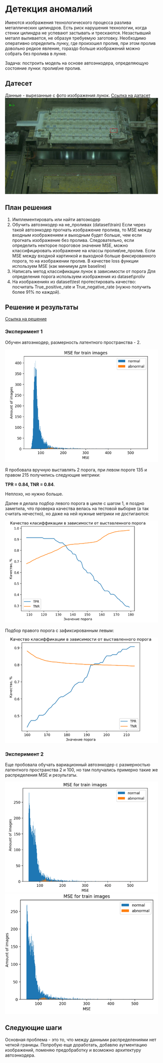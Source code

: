 # Детекция аномалий

Имеются изображения технологического процесса разлива металлических цилиндров. Есть риск нарушения технологии, когда стенки цилиндра не успевают застывать и трескаются. Незастывший металл выливается, не образуя требуемую заготовку. Необходимо оперативно определить лунку, где произошел пролив, при этом пролив довольно редкое явление, гораздо больше изображений можно собрать без пролива в лунке.

Задача: построить модель на основе автоэнкодера, определяющую состояние лунки: пролив\не пролив.

## Датесет
Данные - вырезанные с фото изображения лунок. [Ссылка на датасет](https://drive.google.com/file/d/1DHuQ3DBsgab6NtZIZfAKUHS2rW3-vmtb/view)
![img.png](img/img.png)

[//]: # (dataset)

[//]: # (├── proliv  # изображения с проливами)

[//]: # (|       ├── 000.jpg)

[//]: # (│       ├── 001.jpg)

[//]: # (│       │   └── ...)

[//]: # (|)

[//]: # (├── test  # тестовая выборка где перемешаны проливы и не_проливы)

[//]: # (│       ├── imgs)

[//]: # (│       │   ├── 000.jpg)

[//]: # (│       │   ├── 001.jpg)

[//]: # (│       │   └── ...)

[//]: # (│       └── test_annotation.txt)

[//]: # (|)

[//]: # (├── train  #  обучающая выборка из не_проливов)

[//]: # (|       ├── 000.jpg)

[//]: # (│       ├── 001.jpg)

[//]: # (│       └── ...)

## План решения

1. Имплементировать или найти автоэкодер 
2. Обучить автоэнкодер на не_проливах (dataset\train)
Если через такой автоэнкодер прогнать изображение пролива, то MSE между входным изображением и выходным будет больше, чем если прогнать изображение без пролива. Следовательно, если определить некторое пороговое значение MSE, можно классифицировать изображение на классы пролив\не_пролив. Если MSE между входной картинкой и выходной больше фиксированного порога, то на изображении пролив.
В качестве loss функции используем MSE (как минимум для baseline)
3. Написать метод классификации лунок в зависимости от порога
Для определения порога используем изображения из dataset\proliv
4. На изображениях из dataset\test протестировать качество: посчитать True_positive_rate и True_negative_rate (нужно получить более 91% по каждой).

## Решение и результаты

[Ссылка на решение](https://www.kaggle.com/code/anastasiiasemina1/anomaly-detection)

### Эксперимент 1

Обучен автоэнкодер, размерность латентного пространства - 2.

![img_6.png](img/img_6.png)

Я пробовала вручную выставлять 2 порога, при левом пороге 135 и правом 215 получились следующие метрики:

**TPR = 0.84, TNR = 0.84**. 

Неплохо, но нужно больше.

Далее я делала подбор левого порога в цикле с шагом 1, я поздно заметила, что проверка качества велась на тестовой выборке (а так считать нечестно), но даже на ней нужные метрики не достигаются:

![img_3.png](img/img_3.png)

Подбор правого порога с зафиксированным левым:

![img_2.png](img/img_2.png)
### Эксперимент 2

Еще пробовала обучать вариационный автоэнкодер с размерностью латентного пространства 2 и 100, но там получались примерно такие же распределения MSE и результаты.

![img_7.png](img/img_7.png)
![img_8.png](img/img_8.png)

## Следующие шаги
Основная проблема - это то, что между данными распределениями нет четкой границы.
Попробую еще доработать, добавлю аугментацию изображений, поменяю предобработку и возможно архитектуру автоэнкодера.